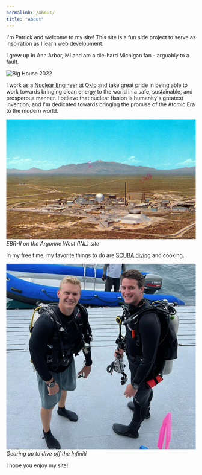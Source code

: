 ```yaml
---
permalink: /about/
title: "About"
---
```


I'm Patrick and welcome to my site! This site is a fun side project to serve as inspiration as I learn web development.

I grew up in Ann Arbor, MI and am a die-hard Michigan fan - arguably to a fault.

![Big House 2022](/assets/images/michigan.png)

I work as a [Nuclear Engineer](/resume/) at [Oklo](https://www.oklo.com "Oklo") and take great pride in being able to work towards bringing clean energy to the world in a safe, sustainable, and prosperous manner. I believe that nuclear fission is humanity's greatest invention, and I'm dedicated towards bringing the promise of the Atomic Era to the modern world.

![Argonne West](/assets/images/argonne_west.jpg)
*EBR-II on the Argonne West (INL) site*

In my free time, my favorite things to do are [SCUBA diving](/scuba/) and cooking.

![Geared up](/assets/images/scuba/philippines/geared_up.png)
*Gearing up to dive off the Infiniti*

I hope you enjoy my site!
